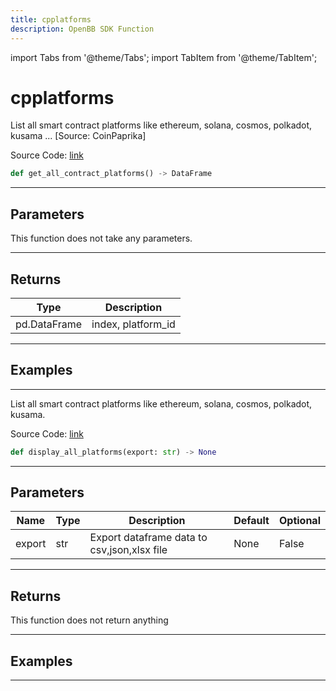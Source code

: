 ```yaml
---
title: cpplatforms
description: OpenBB SDK Function
---
```


import Tabs from '@theme/Tabs';
import TabItem from '@theme/TabItem';

# cpplatforms

<Tabs>
<TabItem value="model" label="Model" default>

List all smart contract platforms like ethereum, solana, cosmos, polkadot, kusama ... [Source: CoinPaprika]

Source Code: [link](https://github.com/OpenBB-finance/OpenBBTerminal/tree/main/openbb_terminal/cryptocurrency/overview/coinpaprika_model.py#L380)

```python
def get_all_contract_platforms() -> DataFrame
```
---

## Parameters

This function does not take any parameters.

---

## Returns

| Type | Description |
| ---- | ----------- |
| pd.DataFrame | index, platform_id |

---

## Examples

---



</TabItem>
<TabItem value="view" label="View">

List all smart contract platforms like ethereum, solana, cosmos, polkadot, kusama.

Source Code: [link](https://github.com/OpenBB-finance/OpenBBTerminal/tree/main/openbb_terminal/cryptocurrency/overview/coinpaprika_view.py#L324)

```python
def display_all_platforms(export: str) -> None
```
---

## Parameters

| Name | Type | Description | Default | Optional |
| ---- | ---- | ----------- | ------- | -------- |
| export | str | Export dataframe data to csv,json,xlsx file | None | False |

---

## Returns

This function does not return anything

---

## Examples

---



</TabItem>
</Tabs>